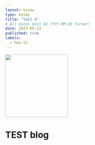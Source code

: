 ```yaml
---
layout: essay
type: essay
title: "test 4"
# All dates must be YYYY-MM-DD format!
date: 2023-05-23
published: true
labels:
  - how to
---
```


<img width="200px" class="rounded float-start pe-4" src="../img/containerize/docker.test">

# TEST blog